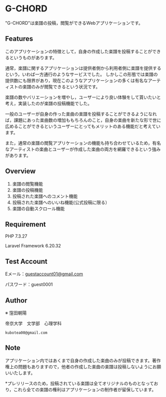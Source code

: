 # G-CHORD

"G-CHORD"は楽譜の投稿，閲覧ができるWebアプリケーションです。

## Features

このアプリケーションの特徴として，自身の作成した楽譜を投稿することができるというものがあります。

通常，楽譜に関するアプリケーションは提供者側から利用者側に楽譜を提供するという，いわば一方通行のようなサービスでした。
しかしこの形態では楽譜の提供数にも限界があり，現在このようなアプリケーションの多くは有名なアーティストの楽譜のみが閲覧できるという状況です。

楽譜の数やバリエーションを増やし，ユーザーにより良い体験をして貰いたいと考え，実装したのが楽譜の投稿機能でした。

一般のユーザーが自身の作った楽曲の楽譜を投稿することができるようになれば，課題にあった楽曲数の増加ももちろんのこと，自身の楽曲を新たな形で世に広めることができるというユーザーにとってもメリットのある機能だと考えています。

また，通常の楽譜の閲覧アプリケーションの機能も持ち合わせているため，有名なアーティストの楽曲とユーザーが作成した楽曲の両方を網羅できるという強みがあります。

## Overview

1. 楽譜の閲覧機能
2. 楽譜の投稿機能
3. 投稿された楽譜へのコメント機能
4. 投稿された楽譜へのいいね機能(公式投稿に限る）
5. 楽譜の自動スクロール機能

## Requirement

PHP 7.3.27

Laravel Framework 6.20.32

## Test Account

Eメール：guestaccount01@gmail.com

パスワード：guest0001

## Author

※ 窪田朝陽

帝京大学　文学部　心理学科

    kubotea00@gmail.com   
## Note

アプリケーション内ではあくまで自身の作成した楽曲のみが投稿できます。著作権上の問題もありますので，他者の作成した楽曲の楽譜は投稿しないようにお願いいたします。

*プレリリースのため，投稿されている楽譜は全てオリジナルのものとなっており，これら全ての楽譜の権利はアプリケーションの制作者が留保しています。


